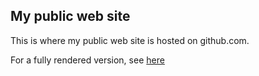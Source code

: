 ## My public web site

This is where my public web site is hosted on github.com. 

For a fully rendered version, see [here](http://quentinjamet.github.io/)

